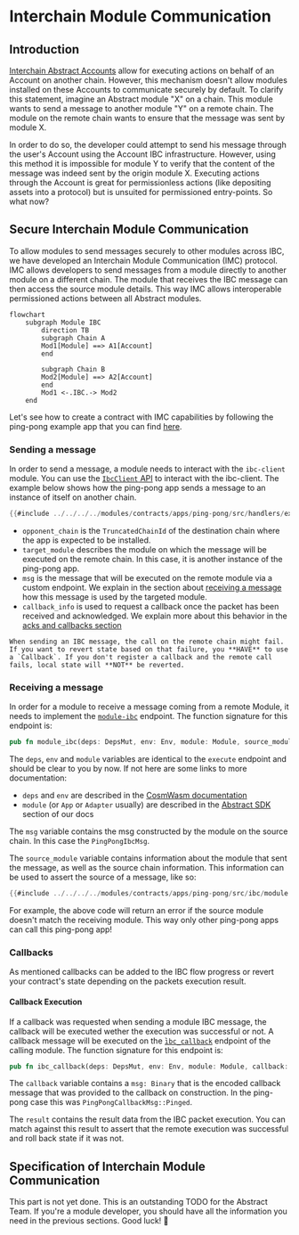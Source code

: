# Interchain Module Communication

## Introduction

[Interchain Abstract Accounts](./account-ibc.md) allow for executing actions on behalf of an Account on another chain. However, this mechanism doesn't allow modules installed on these Accounts to communicate securely by default. To clarify this statement, imagine an Abstract module "X" on a chain. This module wants to send a message to another module "Y" on a remote chain. The module on the remote chain wants to ensure that the message was sent by module X.

In order to do so, the developer could attempt to send his message through the user's Account using the Account IBC infrastructure. However, using this method it is impossible for module Y to verify that the content of the message was indeed sent by the origin module X. Executing actions through the Account is great for permissionless actions (like depositing assets into a protocol) but is unsuited for permissioned entry-points. So what now?

## Secure Interchain Module Communication

To allow modules to send messages securely to other modules across IBC, we have developed an Interchain Module Communication (IMC) protocol. IMC allows developers to send messages from a module directly to another module on a different chain. The module that receives the IBC message can then access the source module details. This way IMC allows interoperable permissioned actions between all Abstract modules.

```mermaid
flowchart
    subgraph Module IBC
        direction TB
        subgraph Chain A
        Mod1[Module] ==> A1[Account]
        end

        subgraph Chain B
        Mod2[Module] ==> A2[Account]
        end
        Mod1 <-.IBC.-> Mod2
    end
```

Let's see how to create a contract with IMC capabilities by following the ping-pong example app that you can find <a href="https://github.com/AbstractSDK/abstract/blob/main/modules/contracts/apps/ping-pong/README.md" target="_blank">here</a>.

### Sending a message

In order to send a message, a module needs to interact with the `ibc-client` module. You can use the <a href="https://docs.rs/abstract-sdk/latest/abstract_sdk/struct.IbcClient.html" target="_blank">`IbcClient` API</a> to interact with the ibc-client. The example below shows how the ping-pong app sends a message to an instance of itself on another chain.

```rust
{{#include ../../../../modules/contracts/apps/ping-pong/src/handlers/execute.rs:ibc_client}}
```

- `opponent_chain` is the `TruncatedChainId` of the destination chain where the app is expected to be installed.
- `target_module` describes the module on which the message will be executed on the remote chain. In this case, it is another instance of the ping-pong app.
- `msg` is the message that will be executed on the remote module via a custom endpoint. We explain in the section about [receiving a message](#receiving-a-message) how this message is used by the targeted module.
- `callback_info` is used to request a callback once the packet has been received and acknowledged. We explain more about this behavior in the [acks and callbacks section](#acknowledgements-and-callbacks)

```admonish warning
When sending an IBC message, the call on the remote chain might fail. If you want to revert state based on that failure, you **HAVE** to use a `Callback`. If you don't register a callback and the remote call fails, local state will **NOT** be reverted.
```

### Receiving a message

In order for a module to receive a message coming from a remote Module, it needs to implement the [`module-ibc`](../get_started/module_builder.md#module-ibc) endpoint. The function signature for this endpoint is:

```rust
pub fn module_ibc(deps: DepsMut, env: Env, module: Module, source_module: ModuleIbcInfo, msg: Binary) -> Result<Response, Error>;
```

The `deps`, `env` and `module` variables are identical to the `execute` endpoint and should be clear to you by now. If not here are some links to more documentation:

- `deps` and `env` are described in the <a target="blank" href="https://docs.cosmwasm.com/docs/smart-contracts/contract-semantics">CosmWasm documentation</a>
- `module` (or `App` or `Adapter` usually) are described in the [Abstract SDK](../get_started/sdk.md) section of our docs

The `msg` variable contains the msg constructed by the module on the source chain. In this case the `PingPongIbcMsg`.

The `source_module` variable contains information about the module that sent the message, as well as the source chain information. This information can be used to assert the source of a message, like so:

```rust
{{#include ../../../../modules/contracts/apps/ping-pong/src/ibc/module.rs:module_ibc}}
```

For example, the above code will return an error if the source module doesn't match the receiving  module. This way only other ping-pong apps can call this ping-pong app!

### Callbacks

As mentioned callbacks can be added to the IBC flow progress or revert your contract's state depending on the packets execution result.

#### Callback Execution

If a callback was requested when sending a module IBC message, the callback will be executed wether the execution was successful or not. A callback message will be executed on the ̀[`ibc_callback`](../get_started/module_builder.md#ibc-callback) endpoint of the calling module. The function signature for this endpoint is:

```rust
pub fn ibc_callback(deps: DepsMut, env: Env, module: Module, callback: Callback, result: IbcResult,) -> Result<Response, Error>;
```

The `callback` variable contains a `msg: Binary` that is the encoded callback message that was provided to the callback on construction. In the ping-pong case this was `PingPongCallbackMsg::Pinged`.

The `result` contains the result data from the IBC packet execution. You can match against this result to assert that the remote execution was successful and roll back state if it was not.

## Specification of Interchain Module Communication

This part is not yet done. This is an outstanding TODO for the Abstract Team. If you're a module developer, you should have all the information you need in the previous sections. Good luck! 🚀
